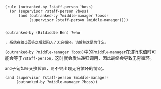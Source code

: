 ```
(rule (outranked-by ?staff-person ?boss)
  (or (supervisor ?staff-person ?boss)
      (and (outranked-by ?middle-manager ?boss)
           (supervisor ?staff-person ?middle-manager))))


(outranked-by (Bitdiddle Ben) ?who)

; 系统在给出回答之后就陷入了无穷循环。请解释这是为什么。
```

`(outranked-by ?middle-manager ?boss)`中的`?middle-manager`在进行求值时可能会等于`?staff-person`，这时就会发生递归调用，因此最终会导致无穷循环。

`and`子句如果交换位置，则不会出现无穷循环的情况。

```
(and (supervisor ?staff-person ?middle-manager)
     (outranked-by ?middle-manager ?boss))
```
